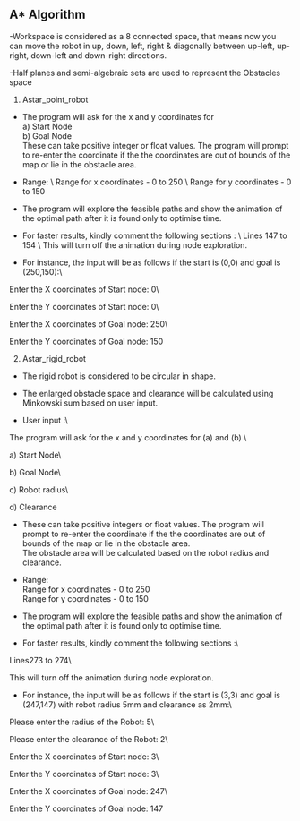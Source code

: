 ## A* Algorithm
								 
 
-Workspace is considered as a 8 connected space, that means now you can move the robot in up, down, left, right & diagonally between up-left, up-right, down-left and down-right directions.
								  
-Half planes and semi-algebraic sets are used to represent the Obstacles space
 
1. Astar_point_robot
  - The program will ask for the x and y coordinates for \
   a) Start Node \
   b) Goal Node \
   These can take positive integer or float values. 
The program will prompt to re-enter the coordinate if the the coordinates are out of   bounds of the map or lie in the obstacle area.

 - Range: \ 
   Range for x coordinates - 0 to 250  \ 
   Range for y coordinates - 0 to 150

- The program will explore the feasible paths and show the animation of the optimal path after it is found only to optimise time.

- For faster results, kindly comment the following sections : \ 
  Lines 147 to 154 \ 
  This will turn off the animation during node exploration.

 
- For instance, the input will be as follows if the start is (0,0) and goal is (250,150):\
  
Enter the X coordinates of Start node: 0\
  
Enter the Y coordinates of Start node: 0\
  
Enter the X coordinates of Goal node: 250\
  
Enter the Y coordinates of Goal node: 150
  
  

2. Astar_rigid_robot
 
 - The rigid robot is considered to be circular in shape.
 
 - The enlarged obstacle space and clearance will be calculated using Minkowski sum based on user input.
 
 - User input :\
 
 The program will ask for the x and y coordinates for (a) and (b) \
 
 a) Start Node\
 
 b) Goal Node\
 
 c) Robot radius\
 
 d) Clearance

 
 - These can take positive integers or float values. 
The program will prompt to re-enter the coordinate if the the coordinates are out of bounds of the map or lie in the obstacle area.
\
The obstacle area will be calculated based on the robot radius and clearance.

  

- Range:
\
Range for x coordinates - 0 to 250
\
Range for y coordinates - 0 to 150

  
- The program will explore the feasible paths and show the animation of the optimal path after it is found only to optimise time.

  
- For faster results, kindly comment the following sections :\
 
 Lines273 to 274\
  
This will turn off the animation during node exploration.


  
- For instance, the input will be as follows if the start is (3,3) and goal is (247,147) with robot radius 5mm and clearance as 2mm:\
	
Please enter the radius of the Robot: 5\
	
Please enter the clearance of the Robot: 2\
	
Enter the X coordinates of Start node: 3\
	
Enter the Y coordinates of Start node: 3\
	
Enter the X coordinates of Goal node: 247\
	
Enter the Y coordinates of Goal node: 147
